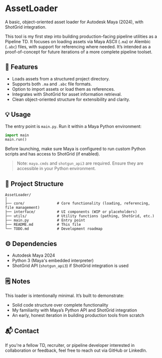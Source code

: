 # AssetLoader

A basic, object-oriented asset loader for Autodesk Maya (2024), with ShotGrid integration.

This tool is my first step into building production-facing pipeline utilities as a Pipeline TD. It focuses on loading assets via Maya ASCII (`.ma`) or Alembic (`.abc`) files, with support for referencing where needed. It’s intended as a proof-of-concept for future iterations of a more complete pipeline toolset.

## 🔧 Features

- Loads assets from a structured project directory.
- Supports both `.ma` and `.abc` file formats.
- Option to import assets or load them as references.
- Integrates with ShotGrid for asset information retrieval.
- Clean object-oriented structure for extensibility and clarity.

## 💡 Usage

The entry point is `main.py`. Run it within a Maya Python environment:

```python
import main
main.run()
```

Before launching, make sure Maya is configured to run custom Python scripts and has access to ShotGrid (if enabled).

> Note: `maya.cmds` and `shotgun_api3` are required. Ensure they are accessible in your Python environment.

## 📁 Project Structure

```
AssetLoader/
│
├── core/               # Core functionality (loading, referencing, file management)
├── interface/          # UI components (WIP or placeholders)
├── utils/              # Utility functions (pathing, ShotGrid, etc.)
├── main.py             # Entry point
├── README.md           # This file
└── TODO.md             # Development roadmap
```

## ⚙️ Dependencies

- Autodesk Maya 2024
- Python 3 (Maya's embedded interpreter)
- ShotGrid API (`shotgun_api3`) if ShotGrid integration is used

## 🗒️ Notes

This loader is intentionally minimal. It’s built to demonstrate:

- Solid code structure over complete functionality
- My familiarity with Maya’s Python API and ShotGrid integration
- An early, honest iteration in building production tools from scratch

## 📬 Contact

If you're a fellow TD, recruiter, or pipeline developer interested in collaboration or feedback, feel free to reach out via GitHub or LinkedIn.
